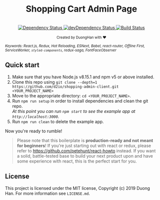 <h1 align="center"><strong>Shopping Cart Admin Page</strong></h1>

<br />

<div align="center">
  <!-- Dependency Status -->
  <a href="https://david-dm.org/d2io/client">
    <img src="https://david-dm.org/d2io/client.svg" alt="Dependency Status" />
  </a>
  <!-- devDependency Status -->
  <a href="https://david-dm.org/d2io/client#info=devDependencies">
    <img src="https://david-dm.org/d2io/client/dev-status.svg" alt="devDependency Status" />
  </a>
  <!-- Build Status -->
  <a href="https://travis-ci.org/react-boilerplate/react-boilerplate">
    <img src="https://travis-ci.org/react-boilerplate/react-boilerplate.svg" alt="Build Status" />
  </a>
</div>

<br />

<div align="center">
  <sub>Created by DuongHan with ❤️</sub>
</div>

<sub><i>Keywords: React.js, Redux, Hot Reloading, ESNext, Babel, react-router, Offline First, ServiceWorker, `styled-components`, redux-saga, FontFaceObserver</i></sub>

## Quick start

1.  Make sure that you have Node.js v8.15.1 and npm v5 or above installed.
2.  Clone this repo using `git clone --depth=1 https://github.com/d2io/shopping-admin-client.git <YOUR_PROJECT_NAME>`
3.  Move to the appropriate directory: `cd <YOUR_PROJECT_NAME>`.<br />
4.  Run `npm run setup` in order to install dependencies and clean the git repo.<br />
    _At this point you can run `npm start` to see the example app at `http://localhost:3000`._
5.  Run `npm run clean` to delete the example app.

Now you're ready to rumble!

> Please note that this boilerplate is **production-ready and not meant for beginners**! If you're just starting out with react or redux, please refer to https://github.com/petehunt/react-howto instead. If you want a solid, battle-tested base to build your next product upon and have some experience with react, this is the perfect start for you.

## License

This project is licensed under the MIT license, Copyright (c) 2019 Duong Han. For more information see `LICENSE.md`.
